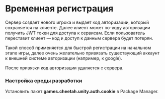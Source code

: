 # Временная регистрация

Сервер создает нового игрока и выдает код авторизации, который сохраняется на клиенте. 
Далее клиент может по-коду авторизации получить JWT токен для доступа к сервисам.
Если пользователь переставит клиент — код и доступ к данным сервера будет потерян.

Такой способ применяется для быстрой регистрации на начальном этапе игры, далее
очень желательно привязать существующий аккаунт к внешней системе авторизации (например, к google).

После привязки код авторизации удаляется с сервера.

### Настройка среды разработки
Установить пакет **games.cheetah.unity.auth.cookie** в Package Manager.

